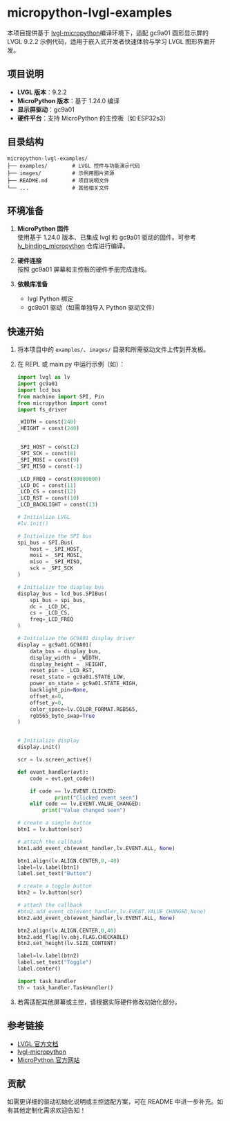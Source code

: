 # micropython-lvgl-examples

本项目提供基于 [lvgl-micropython](https://github.com/lvgl-micropython/lvgl_micropython)编译环境下，适配 gc9a01 圆形显示屏的 LVGL 9.2.2 示例代码，适用于嵌入式开发者快速体验与学习 LVGL 图形界面开发。

## 项目说明

- **LVGL 版本**：9.2.2
- **MicroPython 版本**：基于 1.24.0 编译
- **显示屏驱动**：gc9a01
- **硬件平台**：支持 MicroPython 的主控板（如 ESP32s3）

## 目录结构

```
micropython-lvgl-examples/
├── examples/        # LVGL 控件与功能演示代码
├── images/          # 示例用图片资源
├── README.md        # 项目说明文件
└── ...              # 其他相关文件
```

## 环境准备

1. **MicroPython 固件**  
   使用基于 1.24.0 版本、已集成 lvgl 和 gc9a01 驱动的固件。可参考 [lv_binding_micropython](https://github.com/lvgl/lv_binding_micropython) 仓库进行编译。

2. **硬件连接**  
   按照 gc9a01 屏幕和主控板的硬件手册完成连线。

3. **依赖库准备**  
   - lvgl Python 绑定
   - gc9a01 驱动（如需单独导入 Python 驱动文件）

## 快速开始

1. 将本项目中的 `examples/`、`images/` 目录和所需驱动文件上传到开发板。
2. 在 REPL 或 main.py 中运行示例（如）：

   ```python
   import lvgl as lv
   import gc9a01
   import lcd_bus
   from machine import SPI, Pin
   from micropython import const
   import fs_driver
   
   _WIDTH = const(240)
   _HEIGHT = const(240)
   
   
   _SPI_HOST = const(2)
   _SPI_SCK = const(8)
   _SPI_MOSI = const(9)
   _SPI_MISO = const(-1)
   
   _LCD_FREQ = const(80000000)
   _LCD_DC = const(11)
   _LCD_CS = const(12)
   _LCD_RST = const(10)
   _LCD_BACKLIGHT = const(13)
   
   # Initialize LVGL
   #lv.init()
   
   # Initialize the SPI bus
   spi_bus = SPI.Bus(
       host = _SPI_HOST,
       mosi = _SPI_MOSI,
       miso = _SPI_MISO,
       sck = _SPI_SCK
   )
   
   # Initialize the display bus
   display_bus = lcd_bus.SPIBus(
       spi_bus = spi_bus,
       dc = _LCD_DC,
       cs = _LCD_CS,
       freq=_LCD_FREQ 
   )
   
   # Initialize the GC9A01 display driver
   display = gc9a01.GC9A01(
       data_bus = display_bus,
       display_width = _WIDTH,
       display_height = _HEIGHT,
       reset_pin = _LCD_RST,
       reset_state = gc9a01.STATE_LOW,
       power_on_state = gc9a01.STATE_HIGH,
       backlight_pin=None,
       offset_x=0,
       offset_y=0,
       color_space=lv.COLOR_FORMAT.RGB565,
       rgb565_byte_swap=True
   )
   
   
   # Initialize display
   display.init()
   
   scr = lv.screen_active()
   
   def event_handler(evt):
       code = evt.get_code()
   
       if code == lv.EVENT.CLICKED:
               print("Clicked event seen")
       elif code == lv.EVENT.VALUE_CHANGED:
           print("Value changed seen")
   
   # create a simple button
   btn1 = lv.button(scr)
   
   # attach the callback
   btn1.add_event_cb(event_handler,lv.EVENT.ALL, None)
   
   btn1.align(lv.ALIGN.CENTER,0,-40)
   label=lv.label(btn1)
   label.set_text("Button")
   
   # create a toggle button
   btn2 = lv.button(scr)
   
   # attach the callback
   #btn2.add_event_cb(event_handler,lv.EVENT.VALUE_CHANGED,None)
   btn2.add_event_cb(event_handler,lv.EVENT.ALL, None)
   
   btn2.align(lv.ALIGN.CENTER,0,40)
   btn2.add_flag(lv.obj.FLAG.CHECKABLE)
   btn2.set_height(lv.SIZE_CONTENT)
   
   label=lv.label(btn2)
   label.set_text("Toggle")
   label.center()
   
   import task_handler
   th = task_handler.TaskHandler()
   ```

3. 若需适配其他屏幕或主控，请根据实际硬件修改初始化部分。


## 参考链接

- [LVGL 官方文档](https://docs.lvgl.io/9.2/examples.html)
- [lvgl-micropython](https://github.com/lvgl-micropython/lvgl_micropython)
- [MicroPython 官方网站](https://micropython.org/)

## 贡献

如需更详细的驱动初始化说明或主控适配方案，可在 README 中进一步补充。如有其他定制化需求欢迎告知！
